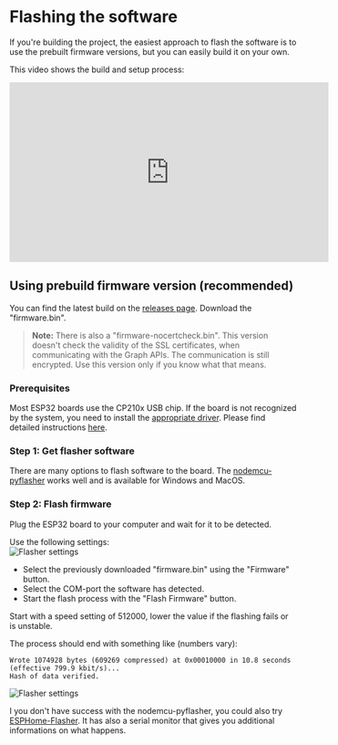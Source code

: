 # Flashing the software

If you're building the project, the easiest approach to flash the software is to use the prebuilt firmware versions, but you can easily build it on your own.

This video shows the build and setup process:  
<iframe width="560" height="315" src="https://www.youtube.com/embed/DH3zN3nLk9w" frameborder="0" allow="accelerometer; autoplay; encrypted-media; gyroscope; picture-in-picture" allowfullscreen></iframe>


## Using prebuild firmware version (recommended)

You can find the latest build on the [releases page](https://github.com/haxx0r07/ESPTeamsPresence/releases). Download the "firmware.bin".  
> **Note:** There is also a "firmware-nocertcheck.bin". This version doesn't check the validity of the SSL certificates, when communicating with the Graph APIs. The communication is still encrypted. Use this version only if you know what that means.

### Prerequisites
Most ESP32 boards use the CP210x USB chip. If the board is not recognized by the system, you need to install the [appropriate driver](https://www.silabs.com/products/development-tools/software/usb-to-uart-bridge-vcp-drivers). Please find detailed instructions [here](https://docs.espressif.com/projects/esp-idf/en/latest/esp32/get-started/establish-serial-connection.html).

### Step 1: Get flasher software
There are many options to flash software to the board. The [nodemcu-pyflasher](https://github.com/marcelstoer/nodemcu-pyflasher) works well and is available for Windows and MacOS.

### Step 2: Flash firmware
Plug the ESP32 board to your computer and wait for it to be detected.

Use the following settings:  
![Flasher settings](https://github.com/haxx0r07/ESPTeamsPresence/raw/master/docs/pics/flasher_software.png)

- Select the previously downloaded "firmware.bin" using the "Firmware" button.
- Select the COM-port the software has detected.
- Start the flash process with the "Flash Firmware" button.

Start with a speed setting of 512000, lower the value if the flashing fails or is unstable.

The process should end with something like (numbers vary):
```
Wrote 1074928 bytes (609269 compressed) at 0x00010000 in 10.8 seconds (effective 799.9 kbit/s)...
Hash of data verified.
```

![Flasher settings](https://github.com/haxx0r07/ESPTeamsPresence/raw/master/docs/pics/flash_software.gif)

I you don't have success with the nodemcu-pyflasher, you could also try [ESPHome-Flasher](https://github.com/esphome/esphome-flasher/releases/latest). It has also a serial monitor that gives you additional informations on what happens.
